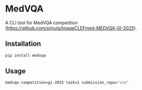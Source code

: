 # MedVQA

A CLI tool for MedVQA competition (https://github.com/simula/ImageCLEFmed-MEDVQA-GI-2025).

## Installation

```bash
pip install medvqa
```

## Usage

```bash
medvqa competition=gi-2025 task=1 submission_repo="xxx"
```